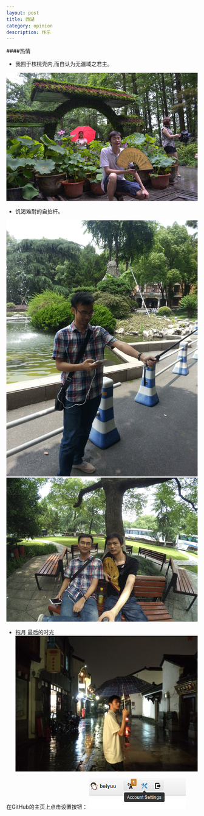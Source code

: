 ```yaml
---
layout: post
title: 西湖 
category: opinion
description: 作乐
---
```



####热情
* 我囿于核桃壳内,而自认为无疆域之君主。
<div id="transform1">
<div class="inner">
<img src="/images/xihu/whoare.gif" alt="Nature">
</div>
</div>

* 饥渴难耐的自拍杆。
<div id="transform1">
<div class="inner">
<img src="/images/xihu/self-trick.gif" alt="Nature">
<img src="/images/xihu/self-take.gif" alt="Nature">
</div>
</div>


* 拖月
最后的时光
![img 13](/images/xihu/samll_IMG(13).jpg)

在GitHub的主页上点击设置按钮：
![github account setting](/images/githubpages/github-account-setting.png)

